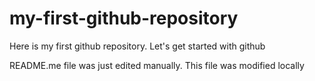 # my-first-github-repository
Here is my first github repository. Let's get started with github

README.me file was just edited manually. This file was modified locally
